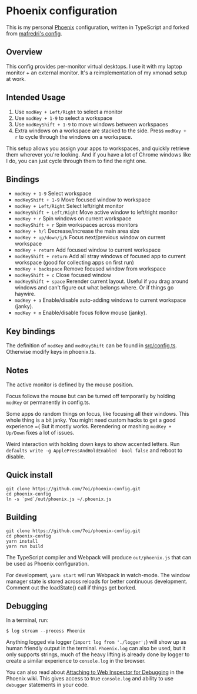 # Phoenix configuration

This is my personal [Phoenix](https://github.com/kasper/phoenix) configuration, written in TypeScript and forked from [mafredri's config](https://github.com/mafredri/phoenix-config/).

## Overview
This config provides per-monitor virtual desktops. I use it with my laptop monitor + an external monitor. It's a reimplementation of my xmonad setup at work.

## Intended Usage
1. Use `modKey + Left/Right` to select a monitor
2. Use `modKey + 1-9`  to select a workspace
3. Use `modKeyShift + 1-9` to move windows between workspaces
4. Extra windows on a workspace are stacked to the side. Press `modKey + r` to cycle through the windows on a workspace.

This setup allows you assign your apps to workspaces, and quickly retrieve them wherever you're looking. And if you have a lot of Chrome windows like I do, you can just cycle through them to find the right one.

## Bindings
* `modKey + 1-9` Select workspace
* `modKeyShift + 1-9` Move focused window to workspace
* `modKey + Left/Right` Select left/right monitor
* `modKeyShift + Left/Right` Move active window to left/right monitor
* `modKey + r` Spin windows on current workspace
* `modKeyShift + r` Spin workspaces across monitors
* `modKey + h/l` Decrease/increase the main area size
* `modKey + up/down/j/k` Focus next/previous window on current workspace
* `modKey + return` Add focused window to current workspace
* `modKeyShift + return` Add all stray windows of focused app to current workspace (good for collecting apps on first run)
* `modKey + backspace` Remove focused window from workspace
* `modKeyShift + c` Close focused window
* `modKeyShift + space` Rerender current layout. Useful if you drag around windows and can't figure out what belongs where. Or if things go haywire.
* `modKey + a` Enable/disable auto-adding windows to current workspace (janky).
* `modKey + m` Enable/disable focus follow mouse (janky).

## Key bindings
The definition of `modKey` and `modKeyShift` can be found in [src/config.ts](src/config.ts). Otherwise modify keys in phoenix.ts.

## Notes
The active monitor is defined by the mouse position.

Focus follows the mouse but can be turned off temporarily by holding `modKey` or permanently in config.ts.

Some apps do random things on focus, like focusing all their windows. This whole thing is a bit janky. You might need custom hacks to get a good experience =( But it mostly works. Rerendering or mashing `modKey + Up/Down` fixes a lot of issues.

Weird interaction with holding down keys to show accented letters. Run `defaults write -g ApplePressAndHoldEnabled -bool false` and reboot to disable.

## Quick install
```
git clone https://github.com/7oi/phoenix-config.git
cd phoenix-config
ln -s `pwd`/out/phoenix.js ~/.phoenix.js 
```

## Building

```
git clone https://github.com/7oi/phoenix-config.git
cd phoenix-config
yarn install
yarn run build
```

The TypeScript compiler and Webpack will produce `out/phoenix.js` that can be used as Phoenix configuration. 

For development, `yarn start` will run Webpack in watch-mode. The window manager state is stored across reloads for better continuous development. Comment out the loadState() call if things get borked.

## Debugging

In a terminal, run:

```console
$ log stream --process Phoenix
```

Anything logged via logger (`import log from './logger';`) will show up as human friendly output in the terminal. `Phoenix.log` can also be used, but it only supports strings, much of the heavy lifting is already done by logger to create a similar experience to `console.log` in the browser.

You can also read about [Attaching to Web Inspector for Debugging](https://github.com/kasper/phoenix/wiki/Attaching-to-Web-Inspector-for-Debugging) in the Phoenix wiki. This gives access to true `console.log` and ability to use `debugger` statements in your code.
